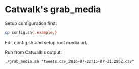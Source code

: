 # Catwalk's grab\_media

Setup configuration first:
```bash
cp config.sh{.example,}
```
Edit config.sh and setup root media url.

Run from Catwalk's output:
```
./grab_media.sh "tweets.csv_2016-07-22T15-07-21.296Z.csv"
```
